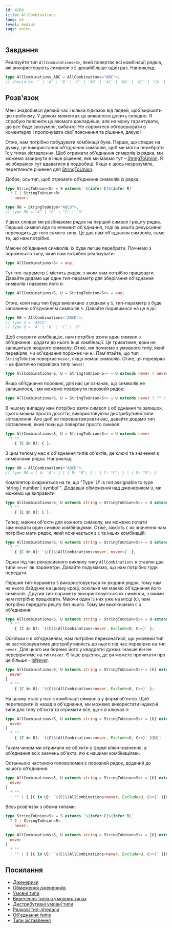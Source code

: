 ```yaml
---
id: 4260
title: AllCombinations
lang: uk
level: medium
tags: union
---
```


## Завдання

Реалізуйте тип `AllCombinations<S>`, який повертає всі комбінації рядків,
які використовують символи з `S` щонайбільше один раз. Наприклад:

```typescript
type AllCombinations_ABC = AllCombinations<"ABC">;
// should be '' | 'A' | 'B' | 'C' | 'AB' | 'AC' | 'BA' | 'BC' | 'CA' | 'CB' | 'ABC' | 'ACB' | 'BAC' | 'BCA' | 'CAB' | 'CBA'
```

## Розв'язок

Мені знадобився деякий час і кілька підказок від людей, щоб вирішити цю проблему.
У деяких моментах це виявилося досить складно. Я спробую пояснити це якомога докладніше,
але не можу гарантувати, що все буде зрозуміло, вибачте. Не соромтеся обговорювати в коментарях
і пропонувати свої пояснення та рішення, дякую!

Отже, нам потрібно побудувати комбінації букв. Перше, що спадає на думку, це
використання об'єднання символів, щоб ми могли перебрати їх у типах зіставлення.
Щоб отримати об'єднання символів із рядка, ми можемо зазирнути в інше рішення,
яке ми маємо тут – [StringToUnion](./medium-string-to-union.md). Я не збираюся тут вдаватися
в подробиці. Якщо є щось незрозуміле, перегляньте рішення для [StringToUnion](./medium-string-to-union.md).

Добре, ось тип, щоб отримати об’єднання символів із рядка:

```typescript
type StringToUnion<S> = S extends `${infer C}${infer R}`
  ? C | StringToUnion<R>
  : never;

type R0 = StringToUnion<"ABCD">;
// type R0 = "A" | "B" | "C" | "D"
```

У двох словах ми розбиваємо рядок на перший символ і решту рядка.
Перший символ йде як елемент об'єднання, тоді як решта рекурсивно переходить до
того самого типу. Це дає нам об'єднання символів, саме те, що нам потрібно.

Маючи об'єднання символів, їх буде легше перебрати. Почнемо з порожнього типу,
який нам потрібно реалізувати:

```typescript
type AllCombinations<S> = any;
```

Тут тип-параметр `S` містить рядок, з яким нам потрібно працювати.
Давайте додамо ще один тип-параметр для зберігання об'єднання символів і назвемо його `U`:

```typescript
type AllCombinations<S, U = StringToUnion<S>> = any;
```

Отже, коли наш тип буде викликано з рядком у `S`, тип-параметр `U` буде заповнено об'єднанням символів `S`.
Давайте подивимося на це в дії:

```typescript
type R0 = AllCombinations<"ABCD">;
// type S = 'ABCD'
// type U = 'A' | 'B' | 'C' | 'D'
```

Щоб створити комбінацію, нам потрібно взяти один символ з об'єднання і додати до нього
інші комбінації. Це триватиме, доки не залишиться жодного символу. Отже, ми почнемо з
умовного типу, який перевіряє, чи об'єднання порожнє чи ні. Пам'ятайте, що тип `StringToUnion`
повертає `never`, якщо немає символів. Отже, ця перевірка - це фактично перевірка типу `never`:

```typescript
type AllCombinations<S, U = StringToUnion<S>> = U extends never ? never : never;
```

Якщо об’єднання порожнє, для нас це означає, що символів не залишилося,
і ми можемо повернути порожній рядок:

```typescript
type AllCombinations<S, U = StringToUnion<S>> = U extends never ? "" : never;
```

В іншому випадку нам потрібно взяти символ з об'єднання та залишок. Цього можна
просто досягти, використовуючи дистрибутивні типи зіставлення. Але щоб не перевантажувати
вас, давайте додамо тип зіставлення, який поки що повертає просто символ:

```typescript
type AllCombinations<S, U = StringToUnion<S>> = U extends never
  ? ""
  : { [C in U]: C };
```

З цим типом у нас є об'єднання типів об'єктів, де ключі та значення є символами рядка.
Наприклад:

```typescript
type R0 = AllCombinations<"ABCD">;
// type R0 = { A: "A"; } | { B: "B"; } | { C: "C"; } | { D: "D"; }
```

Компілятор скаржиться на те, що "Type 'U' is not assignable to type 'string
| number | symbol'". Додавши обмеження над дженериком `U`, ми можемо це виправити:

```typescript
type AllCombinations<S, U extends string = StringToUnion<S>> = U extends never
  ? ""
  : { [C in U]: C };
```

Тепер, маючи об'єкти для кожного символу, ми можемо почати замінювати один символ
комбінаціями. Отже, замість `C` як значення нам потрібно мати рядок, який починається
з `C` та інших комбінацій:

```typescript
type AllCombinations<S, U extends string = StringToUnion<S>> = U extends never
  ? ""
  : { [C in U]: `${C}${AllCombinations<never, never>}` };
```

Однак під час рекурсивного виклику типу `AllCombinations` я ставлю два типи `never`
як параметри. Давайте подумаємо, що нам потрібно туди передати.

Перший тип-параметр `S` використовується як вхідний рядок, тому нам на нього байдуже
на цьому кроці, оскільки ми маємо об'єднання його символів. Другий тип-параметр
використовується як символи, з якими нам потрібно працювати. Маючи один із них уже
на місці (`C`), нам потрібно передати решту без нього. Тому ми виключаємо `C` з об'єднання:

```typescript
type AllCombinations<S, U extends string = StringToUnion<S>> = U extends never
  ? ""
  : { [C in U]: `${C}${AllCombinations<never, Exclude<U, C>>}` };
```

Оскільки `U` є об'єднанням, нам потрібно переконатися, що умовний тип не застосовуватиме
дистрибутивність до нього під час перевірки на тип `never`. Для цього ми беремо його у квадратні
дужки. Інакше він не перевірятиме на тип `never`. Є інше рішення, де ви можете прочитати про
це більше - [IsNever](./medium-isnever.md).

```typescript
type AllCombinations<S, U extends string = StringToUnion<S>> = [U] extends [
  never
]
  ? ""
  : { [C in U]: `${C}${AllCombinations<never, Exclude<U, C>>}` };
```

На цьому етапі у нас є комбінації символів у формі об'єктів. Щоб перетворити їх
назад в об'єднання, ми можемо використати індексні типи для типу об'єкта та отримати все,
що є в ключах `U`:

```typescript
type AllCombinations<S, U extends string = StringToUnion<S>> = [U] extends [
  never
]
  ? ""
  : { [C in U]: `${C}${AllCombinations<never, Exclude<U, C>>}` }[U];
```

Таким чином ми отримали не об'єкти у формі ключ-значення, а об'єднання всіх значень об'єкта,
які є нашими комбінаціями.

Останньою частиною головоломки є порожній рядок, доданий до нашого об’єднання:

```typescript
type AllCombinations<S, U extends string = StringToUnion<S>> = [U] extends [
  never
]
  ? ""
  : "" | { [C in U]: `${C}${AllCombinations<never, Exclude<U, C>>}` }[U];
```

Весь розв'язок з обома типами:

```typescript
type StringToUnion<S> = S extends `${infer C}${infer R}`
  ? C | StringToUnion<R>
  : never;

type AllCombinations<S, U extends string = StringToUnion<S>> = [U] extends [
  never
]
  ? ""
  : "" | { [C in U]: `${C}${AllCombinations<never, Exclude<U, C>>}` }[U];
```

## Посилання

- [Дженерики](https://www.typescriptlang.org/docs/handbook/2/generics.html)
- [Обмеження дженериків](https://www.typescriptlang.org/docs/handbook/2/generics.html#generic-constraints)
- [Умовні типи](https://www.typescriptlang.org/docs/handbook/2/conditional-types.html)
- [Виведення типів в умовних типах](https://www.typescriptlang.org/docs/handbook/2/conditional-types.html#inferring-within-conditional-types)
- [Дистрибутивні умовні типи](https://www.typescriptlang.org/docs/handbook/2/conditional-types.html#distributive-conditional-types)
- [Рядкові тип-літерали](https://www.typescriptlang.org/docs/handbook/2/template-literal-types.html)
- [Об'єднання типів](https://www.typescriptlang.org/docs/handbook/2/everyday-types.html#union-types)
- [Типи зіставлення](https://www.typescriptlang.org/docs/handbook/2/mapped-types.html)
